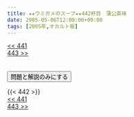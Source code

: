 ```yaml
---
title: ★★ウミガメのスープ★★442杯目　蒲公英味
date: 2005-05-06T12:00:00+09:00
tags: [2005年,オカルト板]
---
```

<div class="th_left"><a href="../441"><< 441</a></div>
<div class="th_right"><a href="../443">443 >></a></div>
<br><br>
<script src="../../js/cupsoup.js"></script>
<form>
<input type="button" value="問題と解説のみにする" onClick="toggleCupsoup()">
</form>
{{< 442 >}}
<div class="th_left"><a href="../441"><< 441</a></div>
<div class="th_right"><a href="../443">443 >></a></div>